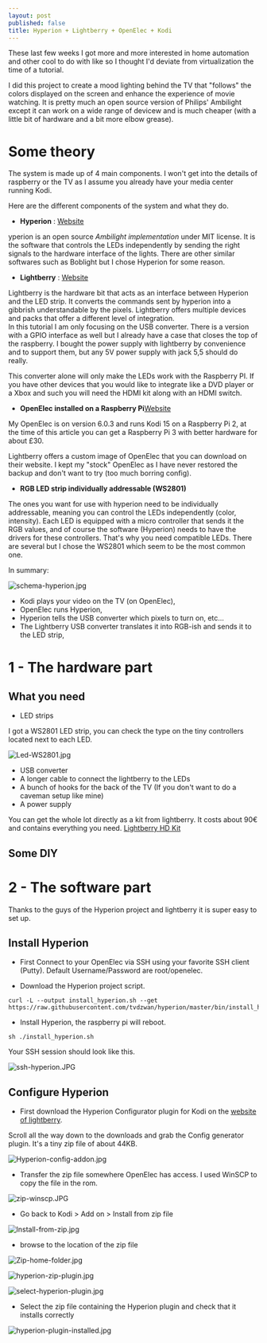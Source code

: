 ```yaml
---
layout: post
published: false
title: Hyperion + Lightberry + OpenElec + Kodi
---
```

These last few weeks I got more and more interested in home automation and other cool to do with like so I thought I'd deviate from virtualization the time of a tutorial. 

I did this project to create a mood lighting behind the TV that "follows" the colors displayed on the screen and enhance the experience of movie watching. It is pretty much an open source version of Philips' Ambilight except it can work on a wide range of devicew and is much cheaper (with a little bit of hardware and a bit more elbow grease).

# Some theory

The system is made up of 4 main components.  I won't get into the details of raspberry or the TV as I assume you already have your media center running Kodi.

Here are the different components of the system and what they do.

- **Hyperion** : [Website](https://hyperion-project.org/wiki/Main)

yperion is an open source _Ambilight implementation_ under MIT license. It is the software that controls the LEDs independently by sending the right signals to the hardware interface of the lights. There are other similar softwares such as Boblight but I chose Hyperion for some reason.

- **Lightberry** : [Website](http://lightberry.eu/)

Lightberry is the hardware bit that acts as an interface between Hyperion and the LED strip. It converts the commands sent by hyperion into a gibbrish understandable by the pixels. Lightberry offers multiple devices and packs that offer a different level of integration.  
In this tutorial I am only focusing on the USB converter. There is a version with a GPIO interface as well but I already have a case that closes the top of the raspberry. I bought the power supply with lightberry by convenience and to support them, but any 5V power supply with jack 5,5 should do really.

This converter alone will only make the LEDs work with the Raspberry PI. If you have other devices that you would like to integrate like a DVD player or a Xbox and such you will need the HDMI kit along with an HDMI switch.

- **OpenElec installed on a Raspberry Pi**[Website](http://openelec.tv/) 

My OpenElec is on version 6.0.3 and runs Kodi 15 on a Raspberry Pi 2, at the time of this article you can get a Raspberry Pi 3 with better hardware for about £30. 

Lightberry offers a custom image of OpenElec that you can download on their website. I kept my "stock" OpenElec as I have never restored the backup and don't want to try (too much borring config).

- **RGB LED strip individually addressable (WS2801)**

The ones you want for use with hyperion need to be individually addressable, meaning you can control the LEDs independently (color, intensity). Each LED is equipped with a micro controller that sends it the RGB values, and of course the software (Hyperion) needs to have the drivers for these controllers. That's why you need compatible LEDs. There are several but I chose the WS2801 which seem to be the most common one.

In summary:

![schema-hyperion.jpg]({{site.baseurl}}/img/schema-hyperion.jpg)

- Kodi plays your video on the TV (on OpenElec),
- OpenElec runs Hyperion,
- Hyperion tells the USB converter which pixels to turn on, etc...
- The Lightberry USB converter translates it into RGB-ish and sends it to the LED strip,

# 1 - The hardware part

## What you need

- LED strips

I got a WS2801 LED strip, you can check the type on the tiny controllers located next to each LED.

![Led-WS2801.jpg]({{site.baseurl}}/img/Led-WS2801.jpg)

- USB converter
- A longer cable to connect the lightberry to the LEDs
- A bunch of hooks for the back of the TV (If you don't want to do a caveman setup like mine)
- A power supply

You can get the whole lot directly as a kit from lightberry. It costs about 90€ and contains everything you need. [Lightberry HD Kit](https://lightberry.eu/shop/shop/lightberry-hd/)

## Some DIY

# 2 - The software part

Thanks to the guys of the Hyperion project and lightberry it is super easy to set up.

## Install Hyperion

- First Connect to your OpenElec via SSH using your favorite SSH client (Putty). Default Username/Password are root/openelec.

- Download the Hyperion project script.

```
curl -L --output install_hyperion.sh --get https://raw.githubusercontent.com/tvdzwan/hyperion/master/bin/install_hyperion.sh
```

- Install Hyperion, the raspberry pi will reboot.

```
sh ./install_hyperion.sh
```

Your SSH session should look like this.

![ssh-hyperion.JPG]({{site.baseurl}}/img/ssh-hyperion.JPG)

## Configure Hyperion

- First download the Hyperion Configurator plugin for Kodi on the [website of lightberry](http://lightberry.eu/).

Scroll all the way down to the downloads and grab the Config generator plugin. It's a tiny zip file of about 44KB.

![Hyperion-config-addon.jpg]({{site.baseurl}}/img/Hyperion-config-addon.jpg)

- Transfer the zip file somewhere OpenElec has access. I used WinSCP to copy the file in the rom.

![zip-winscp.JPG]({{site.baseurl}}/img/zip-winscp.JPG)

- Go back to Kodi > Add on > Install from zip file

![Install-from-zip.jpg]({{site.baseurl}}/img/Install-from-zip.jpg)

- browse to the location of the zip file

![Zip-home-folder.jpg]({{site.baseurl}}/img/Zip-home-folder.jpg)

![hyperion-zip-plugin.jpg]({{site.baseurl}}/img/hyperion-zip-plugin.jpg)

![select-hyperion-plugin.jpg]({{site.baseurl}}/img/select-hyperion-plugin.jpg)

- Select the zip file containing the Hyperion plugin and check that it installs correctly

![hyperion-plugin-installed.jpg]({{site.baseurl}}/img/hyperion-plugin-installed.jpg)
